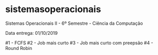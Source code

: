 # sistemasoperacionais
Sistemas Operacionais II - 6º Semestre - Ciência da Computação

Data entrega: 01/10/2019

#1 - FCFS
#2 - Job mais curto
#3 - Job mais curto com preepsão
#4 - Round Robin
